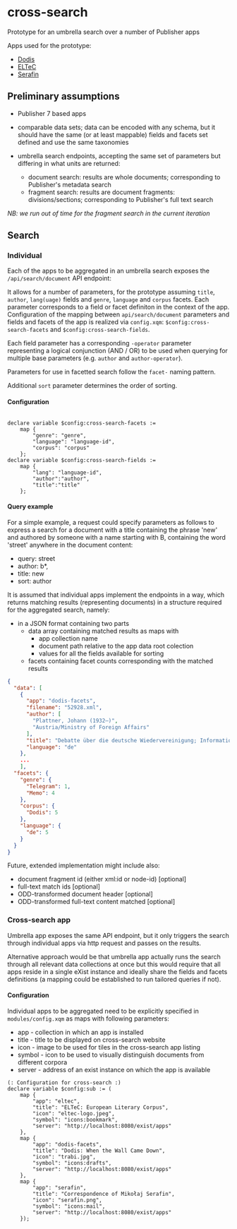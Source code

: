 # cross-search

Prototype for an umbrella search over a number of Publisher apps

Apps used for the prototype:

* [Dodis](https://github.com/eeditiones/dodis-wall)
* [ELTeC](https://github.com/eeditiones/eltec)
* [Serafin](https://github.com/mikolajserafin/serafin7)

## Preliminary assumptions 

* Publisher 7 based apps

* comparable data sets; data can be encoded with any schema, but it should have the same (or at least mappable) fields and facets set defined and use the same taxonomies
* umbrella search endpoints, accepting the same set of parameters but differing in what units are returned:
  * document search: results are whole documents; corresponding to Publisher's metadata search
  * fragment search: results are document fragments: divisions/sections; corresponding to Publisher's full text search

*NB: we run out of time for the fragment search in the current iteration*

## Search

### Individual

Each of the apps to be aggregated in an umbrella search exposes the `/api/search/document` API endpoint:

It allows for a number of parameters, for the prototype assuming `title`, `author`, `lang(uage)` fields and `genre`, `language` and `corpus` facets. 
Each parameter corresponds to a field or facet definiton in the context of the app. Configuration of the mapping between `api/search/document` parameters and fields and facets of the app is realized via `config.xqm`: `$config:cross-search-facets` and `$config:cross-search-fields`.

Each field parameter has a corresponding `-operator` parameter representing a logical conjunction (AND / OR) to be used when querying for multiple base parameters (e.g. `author` and `author-operator`).

Parameters for use in facetted search follow the `facet-` naming pattern.

Additional `sort` parameter determines the order of sorting.

#### Configuration

```xquery

declare variable $config:cross-search-facets := 
    map {
        "genre": "genre", 
        "language": "language-id",
        "corpus": "corpus"      
    };
declare variable $config:cross-search-fields := 
    map {
        "lang": "language-id", 
        "author":"author", 
        "title":"title"
    }; 
```

#### Query example

For a simple example, a request could specify parameters as follows to express a search for 
a document with a title containing the phrase 'new' and authored by someone with a name starting with B, containing the word 'street' anywhere in the document content:

* query: street
* author: b*, 
* title: new
* sort: author

It is assumed that individual apps implement the endpoints in a way, which returns matching results (representing documents) in a 
structure required for the aggregated search, namely:

* in a JSON format containing two parts
  * data array containing matched results as maps with 
    * app collection name
    * document path relative to the app data root colection
    * values for all the fields available for sorting
  * facets containing facet counts corresponding with the matched results

```json
{
  "data": [
    {
      "app": "dodis-facets",
      "filename": "52928.xml",
      "author": [
        "Plattner, Johann (1932–)",
        "Austria/Ministry of Foreign Affairs"
      ],
      "title": "Debatte über die deutsche Wiedervereinigung; Information und Sprachregelung",
      "language": "de"
    },
    ...
    ],
  "facets": {
    "genre": {
      "Telegram": 1,
      "Memo": 4
    },
    "corpus": {
      "Dodis": 5
    },
    "language": {
      "de": 5
    }
  }
}
```
    
Future, extended implementation might include also:

  * document fragment id (either xml:id or node-id) [optional]
  * full-text match ids [optional]
  * ODD-transformed document header [optional]
  * ODD-transformed full-text content matched [optional]

### Cross-search app

Umbrella app exposes the same API endpoint, but it only triggers the search through individual apps via http request and passes on the results.

Alternative approach would be that umbrella app actually runs the search through all relevant data collections at once but this would require that all apps reside in a single eXist instance and ideally share the fields and facets definitions (a mapping could be established to run tailored queries if not).

#### Configuration 

Individual apps to be aggregated need to be explicitly specified in `modules/config.xqm` as maps with following parameters:

* app - collection in which an app is installed
* title - title to be displayed on cross-search website
* icon - image to be used for tiles in the cross-search app listing
* symbol - icon to be used to visually distinguish documents from different corpora
* server - address of an exist instance on which the app is available

```
(: Configuration for cross-search :)
declare variable $config:sub := (
    map {
        "app": "eltec", 
        "title": "ELTeC: European Literary Corpus",
        "icon": "eltec-logo.jpeg",
        "symbol": "icons:bookmark",
        "server": "http://localhost:8080/exist/apps"
    },
    map { 
        "app": "dodis-facets",
        "title": "Dodis: When the Wall Came Down",
        "icon": "trabi.jpg",
        "symbol": "icons:drafts",
        "server": "http://localhost:8080/exist/apps"
    },
    map { 
        "app": "serafin",
        "title": "Correspondence of Mikołaj Serafin",
        "icon": "serafin.png",
        "symbol": "icons:mail",
        "server": "http://localhost:8080/exist/apps"
    });
```


   
  
